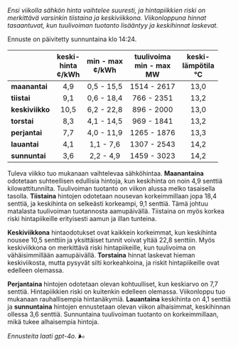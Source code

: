 *Ensi viikolla sähkön hinta vaihtelee suuresti, ja hintapiikkien riski on merkittävä varsinkin tiistaina ja keskiviikkona. Viikonloppuna hinnat tasaantuvat, kun tuulivoiman tuotanto lisääntyy ja keskihinnat laskevat.*

Ennuste on päivitetty sunnuntaina klo 14:24.

|               | keski-<br>hinta<br>¢/kWh | min - max<br>¢/kWh | tuulivoima<br>min - max<br>MW | keski-<br>lämpötila<br>°C |
|:-------------|:----------------:|:----------------:|:-------------:|:-------------:|
| **maanantai** |       4,9       |      0,5 - 15,5  |   1514 - 2617 |      13,0     |
| **tiistai**   |       9,1       |      0,6 - 18,4  |    766 - 2351 |      13,2     |
| **keskiviikko**|      10,5      |      6,2 - 22,8  |    896 - 2000 |      13,0     |
| **torstai**   |       8,3       |      4,1 - 14,5  |    969 - 1841 |      13,2     |
| **perjantai** |       7,7       |      4,0 - 11,9  |   1265 - 1876 |      13,3     |
| **lauantai**  |       4,1       |      1,1 - 7,6   |   1307 - 2543 |      14,2     |
| **sunnuntai** |       3,6       |      2,2 - 4,9   |   1459 - 3023 |      14,2     |

Tuleva viikko tuo mukanaan vaihtelevaa sähköhintaa. **Maanantaina** odotetaan suhteellisen edullisia hintoja, kun keskihinta on noin 4,9 senttiä kilowattitunnilta. Tuulivoiman tuotanto on viikon alussa melko tasaisella tasolla. **Tiistaina** hintojen odotetaan nousevan korkeimmillaan jopa 18,4 senttiä, ja keskihinta on selkeästi korkeampi, 9,1 senttiä. Tämä johtuu matalasta tuulivoiman tuotannosta aamupäivällä. Tiistaina on myös korkea riski hintapiikeille erityisesti aamun ja illan tunteina.

**Keskiviikkona** hintaodotukset ovat kaikkein korkeimmat, kun keskihinta nousee 10,5 senttiin ja yksittäiset tunnit voivat yltää 22,8 senttiin. Myös keskiviikkona on merkittävä riski hintapiikeille, kun tuulivoima on vähäisimmillään aamupäivällä. **Torstaina** hinnat laskevat hieman keskiviikosta, mutta pysyvät silti korkeahkoina, ja riskit hintapiikeille ovat edelleen olemassa.

**Perjantaina** hintojen odotetaan olevan kohtuulliset, kun keskiarvo on 7,7 senttiä. Hintapiikkien riski on kuitenkin edelleen olemassa. Viikonloppu tuo mukanaan rauhallisempia hintanäkymiä. **Lauantaina** keskihinta on 4,1 senttiä ja **sunnuntaina** hintojen ennustetaan olevan viikon alhaisimmat, keskihinnan ollessa 3,6 senttiä. Sunnuntaina tuulivoiman tuotanto on korkeimmillaan, mikä tukee alhaisempia hintoja.

*Ennusteita laati gpt-4o.* 🌬️

